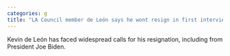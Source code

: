 ```yaml
---
categories: g
title: "LA Council member de León says he wont resign in first interviews since release of leaked recording ignited scandal"
---
```

Kevin de León has faced widespread calls for his resignation, including from President Joe Biden.